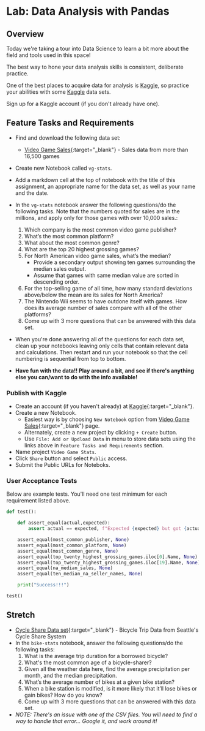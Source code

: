 # Lab: Data Analysis with Pandas

## Overview

Today we're taking a tour into Data Science to learn a bit more about the field and tools used in this space!

The best way to hone your data analysis skills is consistent, deliberate practice.

One of the best places to acquire data for analysis is [Kaggle](https://www.kaggle.com/), so practice your abilities with some [Kaggle](https://www.kaggle.com/datasets) data sets.

Sign up for a Kaggle account (if you don't already have one).

## Feature Tasks and Requirements

- Find and download the following data set:
  - [Video Game Sales](https://www.kaggle.com/gregorut/videogamesales){:target="_blank"} - Sales data from more than 16,500 games

- Create new Notebook called `vg-stats`.
- Add a markdown cell at the top of notebook with the title of this assignment, an appropriate name for the data set, as well as your name and the date.

- In the `vg-stats` notebook answer the following questions/do the following tasks. Note that the numbers quoted for sales are in the millions, and apply only for those games with over 10,000 sales.:
    1. Which company is the most common video game publisher?
    1. What’s the most common platform?
    1. What about the most common genre?
    1. What are the top 20 highest grossing games?
    1. For North American video game sales, what’s the median?
       - Provide a secondary output showing ten games surrounding the median sales output.
       - Assume that games with same median value are sorted in descending order.
    1. For the top-selling game of all time, how many standard deviations above/below the mean are its sales for North America?
    1. The Nintendo Wii seems to have outdone itself with games. How does its average number of sales compare with all of the other platforms?
    1. Come up with 3 more questions that can be answered with this data set.

- When you're done answering all of the questions for each data set, clean up your notebooks leaving only cells that contain relevant data and calculations. Then restart and run your notebook so that the cell numbering is sequential from top to bottom.

- **Have fun with the data!! Play around a bit, and see if there's anything else you can/want to do with the info available!**

### Publish with Kaggle

- Create an account (if you haven't already) at [Kaggle](https://www.kaggle.com/){:target="_blank"}.
- Create a new Notebook.
  - Easiest way is by choosing `New Notebook` option from [Video Game Sales](https://www.kaggle.com/gregorut/videogamesales){:target="_blank"} page.
  - Alternately, create a new project by clicking `+ Create` button.
  - Use `File: Add or Updload Data` in menu to store data sets using the links above in `Feature Tasks and Requirements` section.
- Name project `Video Game Stats`.
- Click `Share` button and select `Public` access.
- Submit the Public URLs for Noteboks.

### User Acceptance Tests

Below are example tests. You'll need one test minimum for each requirement listed above.

```python
def test():

    def assert_equal(actual,expected):
        assert actual == expected, f"Expected {expected} but got {actual}"

    assert_equal(most_common_publisher, None)
    assert_equal(most_common_platform, None)
    assert_equal(most_common_genre, None)
    assert_equal(top_twenty_highest_grossing_games.iloc[0].Name, None)
    assert_equal(top_twenty_highest_grossing_games.iloc[19].Name, None)
    assert_equal(na_median_sales, None)
    assert_equal(ten_median_na_seller_names, None)

    print("Success!!!")

test()
```

## Stretch

- [Cycle Share Data set](https://www.kaggle.com/pronto/cycle-share-dataset){:target="_blank"} - Bicycle Trip Data from Seattle's Cycle Share System
- In the `bike-stats` notebook, answer the following questions/do the following tasks:
    1. What is the average trip duration for a borrowed bicycle?
    1. What's the most common age of a bicycle-sharer?
    1. Given all the weather data here, find the average precipitation per month, and the median precipitation.
    1. What’s the average number of bikes at a given bike station?
    1. When a bike station is modified, is it more likely that it’ll lose bikes or gain bikes? How do you know?
    1. Come up with 3 more questions that can be answered with this data set.
- _NOTE: There's an issue with one of the CSV files. You will need to find a way to handle that error... Google it, and work around it!_
